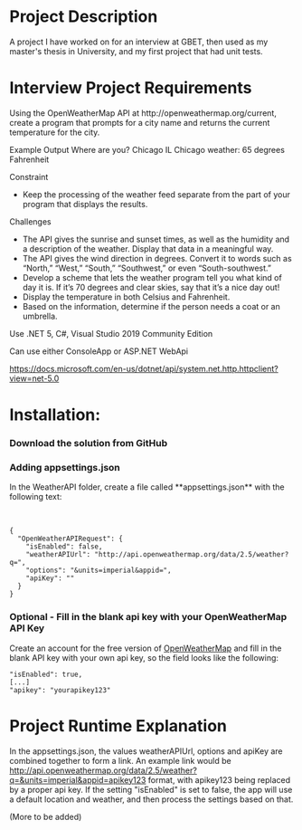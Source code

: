 <h1>Project Description</h1>

<p>A project I have worked on for an interview at GBET, then used as my master's thesis in University, and my first project that had unit tests. </p> 

<h1>Interview Project Requirements</h1>

<p>Using the OpenWeatherMap API at http://openweathermap.org/current, create a program that prompts for a city name and returns the current temperature for the city.</p>

Example Output
Where are you? Chicago IL
Chicago weather:
65 degrees Fahrenheit

Constraint
  - Keep the processing of the weather feed separate from the part of your program that displays the results.

Challenges
  - The API gives the sunrise and sunset times, as well as the humidity and a description of the weather. Display that data in a meaningful way.
  - The API gives the wind direction in degrees. Convert it to words such as “North,” “West,” “South,” “Southwest,” or even “South-southwest.”
  - Develop a scheme that lets the weather program tell you what kind of day it is. If it’s 70 degrees and clear skies, say that it’s a nice day out!
  - Display the temperature in both Celsius and Fahrenheit.
  - Based on the information, determine if the person needs a coat or an umbrella.
 
<p> Use .NET 5, C#, Visual Studio 2019 Community Edition </p>
<p> Can use either ConsoleApp or ASP.NET WebApi </p>

https://docs.microsoft.com/en-us/dotnet/api/system.net.http.httpclient?view=net-5.0

<h1>Installation:</h1>

<h3> Download the solution from GitHub </h3>

<h3> Adding appsettings.json </h3>

<p>In the WeatherAPI folder, create a file called **appsettings.json** with the following text: </p>

<br>

    {
      "OpenWeatherAPIRequest": {
        "isEnabled": false,
        "weatherAPIUrl": "http://api.openweathermap.org/data/2.5/weather?q=",
        "options": "&units=imperial&appid=",
        "apiKey": ""
      }
    }

<h3> Optional - Fill in the blank api key with your OpenWeatherMap API Key </h3>

Create an account for the free version of [OpenWeatherMap](https://openweathermap.org/api) and fill in the blank API key with your own api key, so the field looks like the following:

    "isEnabled": true,
    [...]
    "apikey": "yourapikey123"

<h1> Project Runtime Explanation </h1>

In the appsettings.json, the values weatherAPIUrl, options and apiKey are combined together to form a link. An example link would be http://api.openweathermap.org/data/2.5/weather?q=&units=imperial&appid=apikey123 format, with apikey123 being replaced by a proper api key. 
If the setting "isEnabled" is set to false, the app will use a default location and weather, and then process the settings based on that.

(More to be added)
